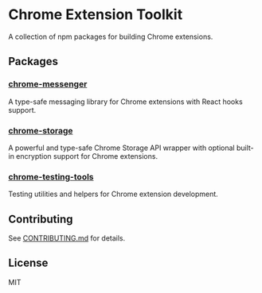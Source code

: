 # Chrome Extension Toolkit

A collection of npm packages for building Chrome extensions.

## Packages

### [chrome-messenger](./packages/chrome-messenger/README.md)

A type-safe messaging library for Chrome extensions with React hooks support.

### [chrome-storage](./packages/chrome-storage/README.md)

A powerful and type-safe Chrome Storage API wrapper with optional built-in encryption support for Chrome extensions.

### [chrome-testing-tools](./packages/chrome-testing-tools/README.md)

Testing utilities and helpers for Chrome extension development.


## Contributing

See [CONTRIBUTING.md](CONTRIBUTING.md) for details.

## License

MIT
